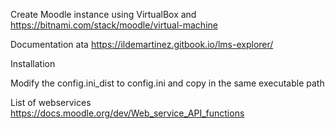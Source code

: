 Create Moodle instance using VirtualBox and https://bitnami.com/stack/moodle/virtual-machine

Documentation ata
https://ildemartinez.gitbook.io/lms-explorer/

Installation

Modify the config.ini_dist to config.ini and copy in the same executable path

List of webservices
https://docs.moodle.org/dev/Web_service_API_functions
